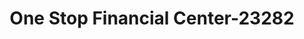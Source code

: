 ---
f_zip-code: 35473
f_state-code: AL
title: One Stop Financial Center-23282
f_phone: 205-330-9910
f_city-only: Northport
f_address: Northport Northport
f_location-unique-id: '23282'
slug: one-stop-financial-center-23282
updated-on: '2024-05-30T13:46:58.046Z'
created-on: '2024-05-30T13:36:59.803Z'
published-on: '2024-05-30T13:54:32.469Z'
f_city-state: cms/city/northport-al.md
f_company: cms/company/one-stop-financial-center.md
f_state: cms/state/alabama.md
layout: '[payday-loan].html'
tags: payday-loan
---